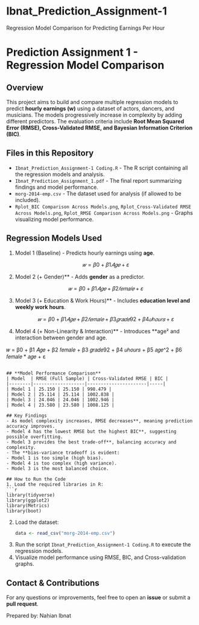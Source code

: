 # Ibnat_Prediction_Assignment-1
Regression Model Comparison for Predicting Earnings Per Hour


# **Prediction Assignment 1 - Regression Model Comparison**

## **Overview**
This project aims to build and compare multiple regression models to predict **hourly earnings (w)** using a dataset of actors, dancers, and musicians. The models progressively increase in complexity by adding different predictors. The evaluation criteria include **Root Mean Squared Error (RMSE), Cross-Validated RMSE, and Bayesian Information Criterion (BIC)**.

## **Files in this Repository**
- `Ibnat_Prediction_Assignment-1 Coding.R` - The R script containing all the regression models and analysis.
- `Ibnat_Prediction_Assignment_1.pdf` - The final report summarizing findings and model performance.
- `morg-2014-emp.csv` - The dataset used for analysis (if allowed to be included).
- `Rplot_BIC Comparison Across Models.png`, `Rplot_Cross-Validated RMSE Across Models.png`, `Rplot_RMSE Comparison Across Models.png` - Graphs visualizing model performance.

## **Regression Models Used**
1. Model 1 (Baseline) - Predicts hourly earnings using **age**.
   ```math
   𝑤 = β0 + β1 𝐴𝑔𝑒 + ε
   ```
2. Model 2 (+ Gender)** - Adds **gender** as a predictor.
   ```math
   𝑤 = β0 + β1 𝐴𝑔𝑒 + β2 𝑓𝑒𝑚𝑎𝑙𝑒 + ε
   ```
3. Model 3 (+ Education & Work Hours)** - Includes **education level and weekly work hours**.
   ```math
   𝑤 = β0 + β1 𝐴𝑔𝑒 + β2 𝑓𝑒𝑚𝑎𝑙𝑒 + β3 𝑔𝑟𝑎𝑑𝑒92 + β4 𝑢ℎ𝑜𝑢𝑟𝑠 + ε
   ```
4. Model 4 (+ Non-Linearity & Interaction)** - Introduces **age² and interaction between gender and age.
   ```math
 𝑤 = β0 + β1 𝐴𝑔𝑒 + β2 𝑓𝑒𝑚𝑎𝑙𝑒 + β3 𝑔𝑟𝑎𝑑𝑒92 + β4 𝑢ℎ𝑜𝑢𝑟𝑠 + β5 𝑎𝑔𝑒^2 + β6 𝑓𝑒𝑚𝑎𝑙𝑒 * 𝑎𝑔𝑒 + ε
   ```

## **Model Performance Comparison**
| Model  | RMSE (Full Sample) | Cross-Validated RMSE | BIC |
|--------|-------------------|----------------------|-----|
| Model 1 | 25.150 | 25.150 | 998.479 |
| Model 2 | 25.114 | 25.114 | 1002.838 |
| Model 3 | 24.046 | 24.046 | 1002.946 |
| Model 4 | 23.580 | 23.580 | 1008.125 |

## Key Findings
- As model complexity increases, RMSE decreases**, meaning prediction accuracy improves.
- Model 4 has the lowest RMSE but the highest BIC**, suggesting possible overfitting.
- Model 3 provides the best trade-off**, balancing accuracy and complexity.
- The **bias-variance tradeoff is evident:
  - Model 1 is too simple (high bias).
  - Model 4 is too complex (high variance).
  - Model 3 is the most balanced choice.

## How to Run the Code
1. Load the required libraries in R:
   ```r
   library(tidyverse)
   library(ggplot2)
   library(Metrics)
   library(boot)
   ```
2. Load the dataset:
   ```r
   data <- read_csv("morg-2014-emp.csv")
   ```
3. Run the script `Ibnat_Prediction_Assignment-1 Coding.R` to execute the regression models.
4. Visualize model performance using RMSE, BIC, and Cross-validation graphs.

## Contact & Contributions
For any questions or improvements, feel free to open an **issue** or submit a **pull request**.

Prepared by: Nahian Ibnat


